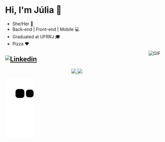 # Hi, I'm Júlia 🌼

- She/Her 🦄
- Back-end | Front-end | Mobile 💻
- Graduated at UFRRJ 🎓
- Pizza ❤

<img align="right" alt="GIF" height="155px" src='https://i.picasion.com/pic92/ab3bd6a0b927eb649bd9d99fbbcdd267.gif'/>

[![Linkedin](https://img.shields.io/badge/Linkedin-0077B5?style=for-the-badge&logo=linkedin&logoColor=white)](https://www.linkedin.com/in/julia-ramos-908/)
---

<div align="center">
  <a href="https://github.com/JuliaRamos01">
  <img height="160em" src="https://github-readme-stats.vercel.app/api?username=JuliaRamos01&show_icons=true&theme=radical&include_all_commits=true&count_private=true"/>
  <img height="160em" src="https://github-readme-stats.vercel.app/api/top-langs/?username=JuliaRamos01&layout=compact&langs_count=7&theme=radical"/>
</div>
  
  ![Snake animation](https://github.com/JuliaRamos01/JuliaRamos01/blob/output/github-contribution-grid-snake.svg)
